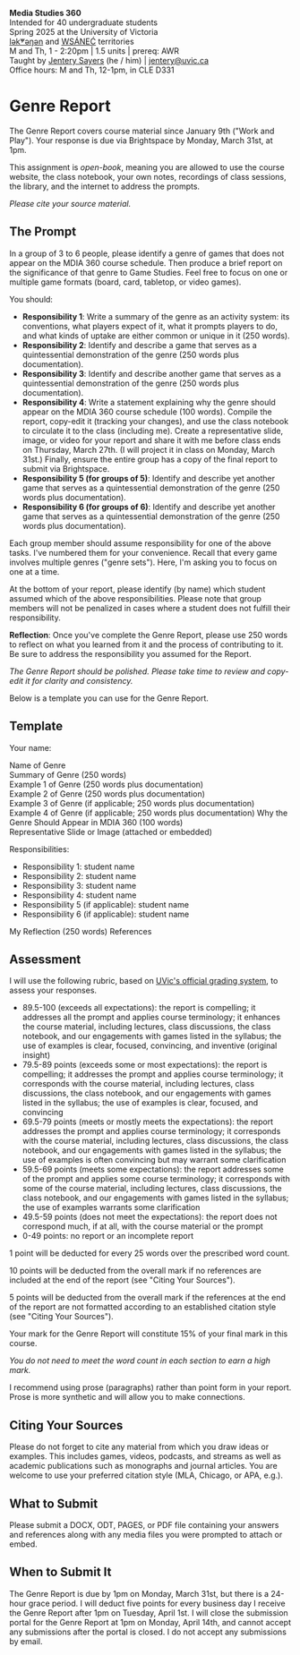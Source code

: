 **Media Studies 360**    
Intended for 40 undergraduate students     
Spring 2025 at the University of Victoria  
[lək̓ʷəŋən](https://www.songheesnation.ca/community/l-k-ng-n-traditional-territory) and [<u>W</u>SÁNEĆ](https://wsanec.com/) territories  
M and Th, 1 - 2:20pm | 1.5 units | prereq: AWR   
Taught by [Jentery Sayers](https://jntry.work/) (he / him) | [jentery@uvic.ca](mailto:jentery@uvic.ca)    
Office hours: M and Th, 12-1pm, in CLE D331    

# Genre Report

The Genre Report covers course material since January 9th ("Work and Play"). Your response is due via Brightspace by Monday, March 31st, at 1pm.

This assignment is *open-book*, meaning you are allowed to use the course website, the class notebook, your own notes, recordings of class sessions, the library, and the internet to address the prompts.

*Please cite your source material.*

## The Prompt 

In a group of 3 to 6 people, please identify a genre of games that does not appear on the MDIA 360 course schedule. Then produce a brief report on the significance of that genre to Game Studies. Feel free to focus on one or multiple game formats (board, card, tabletop, or video games). 

You should: 

* **Responsibility 1**: Write a summary of the genre as an activity system: its conventions, what players expect of it, what it prompts players to do, and what kinds of uptake are either common or unique in it (250 words). 
* **Responsibility 2**: Identify and describe a game that serves as a quintessential demonstration of the genre (250 words plus documentation).
* **Responsibility 3**: Identify and describe another game that serves as a quintessential demonstration of the genre (250 words plus documentation).
* **Responsibility 4**: Write a statement explaining why the genre should appear on the MDIA 360 course schedule (100 words). Compile the report, copy-edit it (tracking your changes), and use the class notebook to circulate it to the class (including me). Create a representative slide, image, or video for your report and share it with me before class ends on Thursday, March 27th. (I will project it in class on Monday, March 31st.) Finally, ensure the entire group has a copy of the final report to submit via Brightspace. 
* **Responsibility 5 (for groups of 5)**: Identify and describe yet another game that serves as a quintessential demonstration of the genre (250 words plus documentation). 
* **Responsibility 6 (for groups of 6)**: Identify and describe yet another game that serves as a quintessential demonstration of the genre (250 words plus documentation).

Each group member should assume responsibility for one of the above tasks. I've numbered them for your convenience. Recall that every game involves multiple genres ("genre sets"). Here, I'm asking you to focus on one at a time. 

At the bottom of your report, please identify (by name) which student assumed which of the above responsibilities. Please note that group members will not be penalized in cases where a student does not fulfill their responsibility. 

**Reflection**: Once you've complete the Genre Report, please use 250 words to reflect on what you learned from it and the process of contributing to it. Be sure to address the responsibility you assumed for the Report. 

*The Genre Report should be polished. Please take time to review and copy-edit it for clarity and consistency.* 

Below is a template you can use for the Genre Report. 

## Template 

Your name: 
   
Name of Genre    
Summary of Genre (250 words)    
Example 1 of Genre (250 words plus documentation)    
Example 2 of Genre (250 words plus documentation)   
Example 3 of Genre (if applicable; 250 words plus documentation)  
Example 4 of Genre (if applicable; 250 words plus documentation) 
Why the Genre Should Appear in MDIA 360 (100 words)    
Representative Slide or Image (attached or embedded)

Responsibilities: 

* Responsibility 1: student name 
* Responsibility 2: student name 
* Responsibility 3: student name 
* Responsibility 4: student name 
* Responsibility 5 (if applicable): student name 
* Responsibility 6 (if applicable): student name 

My Reflection (250 words)
References

## Assessment 

I will use the following rubric, based on [UVic's official grading system](https://www.uvic.ca/calendar/undergrad/index.php#/policy/S1AAgoGuV?bc=true&bcCurrent=14%20-%20Grading&bcGroup=Undergraduate%20Academic%20Regulations&bcItemType=policies), to assess your responses. 

* 89.5-100 (exceeds all expectations): the report is  compelling; it addresses all the prompt and applies course terminology; it enhances the course material, including lectures, class discussions, the class notebook, and our engagements with games listed in the syllabus; the use of examples is clear, focused, convincing, and inventive (original insight)
* 79.5-89 points (exceeds some or most expectations): the report is compelling; it addresses the prompt and applies course terminology; it corresponds with the course material, including lectures, class discussions, the class notebook, and our engagements with games listed in the syllabus; the use of examples is clear, focused, and convincing 
* 69.5-79 points (meets or mostly meets the expectations): the report addresses the prompt and applies course terminology; it corresponds with the course material, including lectures, class discussions, the class notebook, and our engagements with games listed in the syllabus; the use of examples is often convincing but may warrant some clarification
* 59.5-69 points (meets some expectations): the report addresses some of the prompt and applies some course terminology; it corresponds with some of the course material, including lectures, class discussions, the class notebook, and our engagements with games listed in the syllabus; the use of examples warrants some clarification
* 49.5-59 points (does not meet the expectations): the report does not correspond much, if at all, with the course material or the prompt
* 0-49 points: no report or an incomplete report

1 point will be deducted for every 25 words over the prescribed word count. 

10 points will be deducted from the overall mark if no references are included at the end of the report (see "Citing Your Sources").

5 points will be deducted from the overall mark if the references at the end of the report are not formatted according to an established citation style (see "Citing Your Sources").

Your mark for the Genre Report will constitute 15% of your final mark in this course. 

*You do not need to meet the word count in each section to earn a high mark.* 

I recommend using prose (paragraphs) rather than point form in your report. Prose is more synthetic and will allow you to make connections.

## Citing Your Sources 

Please do not forget to cite any material from which you draw ideas or examples. This includes games, videos, podcasts, and streams as well as academic publications such as monographs and journal articles. You are welcome to use your preferred citation style (MLA, Chicago, or APA, e.g.).  

## What to Submit 

Please submit a DOCX, ODT, PAGES, or PDF file containing your answers and references along with any media files you were prompted to attach or embed. 

## When to Submit It

The Genre Report is due by 1pm on Monday, March 31st, but there is a 24-hour grace period. I will deduct five points for every business day I receive the Genre Report after 1pm on Tuesday, April 1st. I will close the submission portal for the Genre Report at 1pm on Monday, April 14th, and cannot accept any submissions after the portal is closed. I do not accept any submissions by email.
